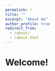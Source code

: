 ```yaml
---
permalink: /
title: ""
excerpt: "About me"
author_profile: true
redirect_from: 
  - /about/
  - /about.html
---
```


Welcome!
======